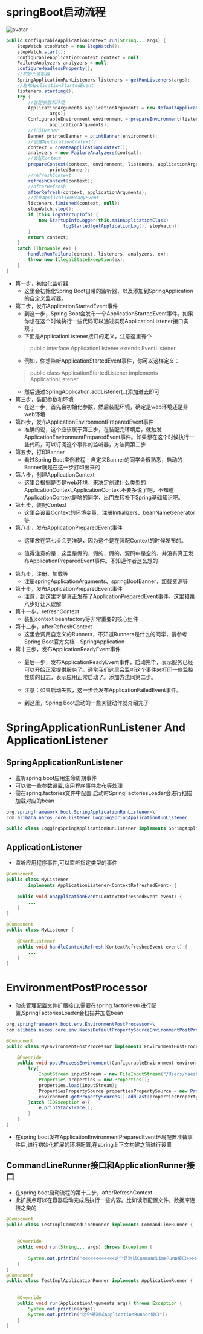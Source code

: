 # springBoot启动流程
![avatar](static/images/springapplicationflow.png)
```java
public ConfigurableApplicationContext run(String... args) {
    StopWatch stopWatch = new StopWatch();
    stopWatch.start();
    ConfigurableApplicationContext context = null;
    FailureAnalyzers analyzers = null;
    configureHeadlessProperty();
    //初始化监听器
    SpringApplicationRunListeners listeners = getRunListeners(args);
    //发布ApplicationStartedEvent
    listeners.starting();
    try {
        //装配参数和环境
        ApplicationArguments applicationArguments = new DefaultApplicationArguments(
                args);
        ConfigurableEnvironment environment = prepareEnvironment(listeners,
                applicationArguments);
        //打印Banner
        Banner printedBanner = printBanner(environment);
        //创建ApplicationContext()
        context = createApplicationContext();
        analyzers = new FailureAnalyzers(context);
        //装配Context
        prepareContext(context, environment, listeners, applicationArguments,
                printedBanner);
        //refreshContext
        refreshContext(context);
        //afterRefresh
        afterRefresh(context, applicationArguments);
        //发布ApplicationReadyEvent
        listeners.finished(context, null);
        stopWatch.stop();
        if (this.logStartupInfo) {
            new StartupInfoLogger(this.mainApplicationClass)
                    .logStarted(getApplicationLog(), stopWatch);
        }
        return context;
    }
    catch (Throwable ex) {
        handleRunFailure(context, listeners, analyzers, ex);
        throw new IllegalStateException(ex);
    }
}
```
* 第一步，初始化监听器
    * 这里会初始化Spring Boot自带的监听器，以及添加到SpringApplication的自定义监听器。
* 第二步，发布ApplicationStartedEvent事件
    * 到这一步，Spring Boot会发布一个ApplicationStartedEvent事件。如果你想在这个时候执行一些代码可以通过实现ApplicationListener接口实现；
    * 下面是ApplicationListener接口的定义，注意这里有个<E extends ApplicationEvent>
    > public interface ApplicationListener<E extends ApplicationEvent> extends EventListener
    * 例如，你想监听ApplicationStartedEvent事件，你可以这样定义：
    > public class ApplicationStartedListener implements ApplicationListener<ApplicationStartedEvent>
    * 然后通过SpringApplication.addListener(..)添加进去即可
* 第三步，装配参数和环境
    * 在这一步，首先会初始化参数，然后装配环境，确定是web环境还是非web环境
* 第四步，发布ApplicationEnvironmentPreparedEvent事件
    * 准确的说，这个应该属于第三步，在装配完环境后，就触发ApplicationEnvironmentPreparedEvent事件。如果想在这个时候执行一些代码，可以订阅这个事件的监听器，方法同第二步
* 第五步，打印Banner
    * 看过Spring Boot实例教程 - 自定义Banner的同学会很熟悉，启动的Banner就是在这一步打印出来的
* 第六步，创建ApplicationContext
    * 这里会根据是否是web环境，来决定创建什么类型的ApplicationContext,ApplicationContext不要多说了吧，不知道ApplicationContext是啥的同学，出门左转补下Spring基础知识吧。
* 第七步，装配Context
    * 这里会设置Context的环境变量、注册Initializers、beanNameGenerator等
* 第八步，发布ApplicationPreparedEvent事件
    * 这里放在第七步会更准确，因为这个是在装配Context的时候发布的。

    * 值得注意的是：这里是假的，假的，假的，源码中是空的，并没有真正发布ApplicationPreparedEvent事件。不知道作者这么想的
* 第九步，注册、加载等
    * 注册springApplicationArguments、springBootBanner，加载资源等
* 第十步，发布ApplicationPreparedEvent事件
    * 注意，到这里才是真正发布了ApplicationPreparedEvent事件。这里和第八步好让人误解
* 第十一步，refreshContext
    * 装配context beanfactory等非常重要的核心组件
* 第十二步，afterRefreshContext
    * 这里会调用自定义的Runners，不知道Runners是什么的同学，请参考Spring Boot官方文档 - SpringApplication
* 第十三步，发布ApplicationReadyEvent事件
    * 最后一步，发布ApplicationReadyEvent事件，启动完毕，表示服务已经可以开始正常提供服务了。通常我们这里会监听这个事件来打印一些监控性质的日志，表示应用正常启动了。添加方法同第二步。

    * 注意：如果启动失败，这一步会发布ApplicationFailedEvent事件。

    * 到这里，Spring Boot启动的一些关键动作就介绍完了

# SpringApplicationRunListener And ApplicationListener
## SpringApplicationRunListener
* 监听spring boot应用生命周期事件
* 可以做一些参数设置,应用程序事件发布等处理
* 需在spring.factories文件中配置,启动时SpringFactoriesLoader会进行扫描加载对应的bean
```java
org.springframework.boot.SpringApplicationRunListener=\
com.alibaba.nacos.core.listener.LoggingSpringApplicationRunListener
```
```java
public class LoggingSpringApplicationRunListener implements SpringApplicationRunListener, Ordered{}
```
## ApplicationListener
* 监听应用程序事件,可以监听指定类型的事件
```java
@Component
public class MyListener 
        implements ApplicationListener<ContextRefreshedEvent> {
  
    public void onApplicationEvent(ContextRefreshedEvent event) {
        ...
    }
}
```
```java
@Component
public class MyListener {
  
    @EventListener
    public void handleContextRefresh(ContextRefreshedEvent event) {
        ...
    }
}
```
# EnvironmentPostProcessor
* 动态管理配置文件扩展接口,需要在spring.factories中进行配置,SpringFactoriesLoader会扫描并加载bean
```java
org.springframework.boot.env.EnvironmentPostProcessor=\
com.alibaba.nacos.core.env.NacosDefaultPropertySourceEnvironmentPostProcessor

@Component
public class MyEnvironmentPostProcessor implements EnvironmentPostProcessor {

    @Override
    public void postProcessEnvironment(ConfigurableEnvironment environment, SpringApplication application) {
        try{
            InputStream inputStream = new FileInputStream("/Users/naeshihiroshi/study/studySummarize/SpringBoot/springboot.properties");
            Properties properties = new Properties();
            properties.load(inputStream);
            PropertiesPropertySource propertiesPropertySource = new PropertiesPropertySource("my",properties);
            environment.getPropertySources().addLast(propertiesPropertySource);
        }catch (IOException e){
            e.printStackTrace();
        }
    }
}
```
* 在spring boot发布ApplicationEnvironmentPreparedEvent环境配置准备事件后,进行初始化扩展的环境配置,在spring上下文构建之前进行设置

## CommandLineRunner接口和ApplicationRunner接口
* 在spring boot启动流程的第十二步，afterRefreshContext
* 此扩展点可以在容器启动完成后执行一些内容。比如读取配置文件，数据库连接之类的
```java
@Component
public class TestImplCommandLineRunner implements CommandLineRunner {
 
 
    @Override
    public void run(String... args) throws Exception {
 
        System.out.println("<<<<<<<<<<<<这个是测试CommandLineRunn接口>>>>>>>>>>>>>>");
    }
}
@Component
public class TestImplApplicationRunner implements ApplicationRunner {
 
 
    @Override
    public void run(ApplicationArguments args) throws Exception {
        System.out.println(args);
        System.out.println("这个是测试ApplicationRunner接口");
    }
}
```